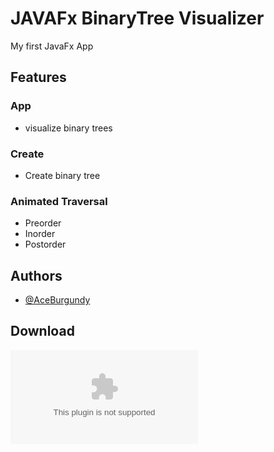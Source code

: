 # JAVAFx BinaryTree Visualizer

My first JavaFx App


## Features

### App
- visualize binary trees

### Create
- Create binary tree

### Animated Traversal
- Preorder
- Inorder
- Postorder


## Authors

- [@AceBurgundy](https://github.com/AceBurgundy)

## Download

![Binary Tree Visualizer.exe](https://github.com/AceBurgundy/JAVAFx-BinaryTree-Visualizer/raw/master/Binary%20Tree%20Visualizer.exe)

